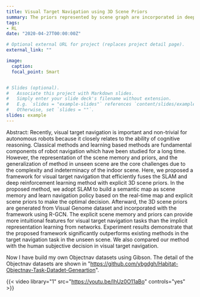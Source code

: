 ```yaml
---
title: Visual Target Navigation using 3D Scene Priors
summary: The priors represented by scene graph are incorporated in deep reinforcement learning model using R-GCN on Habitat platform.
tags:
- RL
date: "2020-04-27T00:00:00Z"

# Optional external URL for project (replaces project detail page).
external_link: ""

image:
  caption: 
  focal_point: Smart


# Slides (optional).
#   Associate this project with Markdown slides.
#   Simply enter your slide deck's filename without extension.
#   E.g. `slides = "example-slides"` references `content/slides/example-slides.md`.
#   Otherwise, set `slides = ""`.
slides: example
---
```


Abstract: Recently, visual target navigation is important and non-trivial for autonomous robots because it closely relates to the ability of cognitive reasoning. Classical methods and learning based methods are fundamental components of robot navigation which have been studied for a long time. However, the representation of the scene memory and priors, and the generalization of method in unseen scene are the core challenges due to the complexity and indeterminacy of the indoor scene. Here, we proposed a framework for visual target navigation that efficiently fuses the SLAM and deep reinforcement learning method with explicit 3D scene priors. In the proposed method, we adopt SLAM to build a semantic map as scene memory and learn navigation policy based on the real-time map and explicit scene priors to make the optimal decision. Afterward, the 3D scene priors are generated from Visual Genome dataset and incorporated with the framework using R-GCN. The explicit scene memory and priors can provide more intuitional features for visual target navigation tasks than the implicit representation learning from networks. Experiment results demonstrate that the proposed framework significantly outperforms existing methods in the target navigation task in the unseen scene. We also compared our method with the human subjective decision in visual target navigation.

Now I have build my own Objectnav datasets using Gibson. The detail of the Objectnav datasets are shown in "https://github.com/ybgdgh/Habitat-Objectnav-Task-Datadet-Geneartion".

{{< video library="1" src="https://youtu.be/IhUz0O11aBo" controls="yes" >}}
